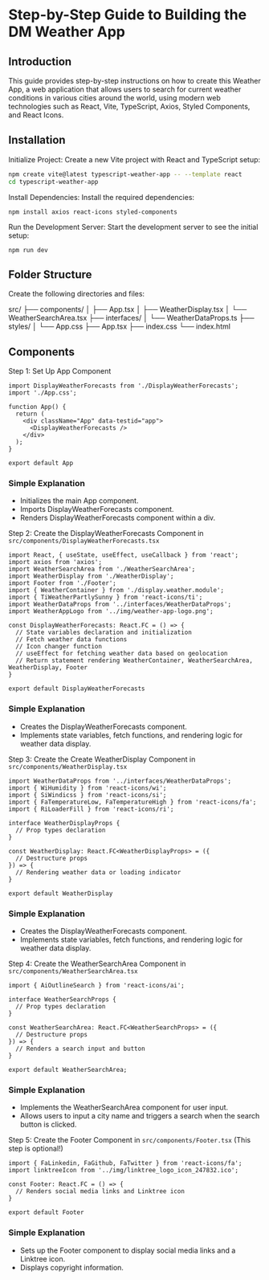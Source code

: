 # Step-by-Step Guide to Building the DM Weather App

## Introduction

This guide provides step-by-step instructions on how to create this Weather App, a web application that allows users to search for current weather conditions in various cities around the world, using modern web technologies such as React, Vite, TypeScript, Axios, Styled Components, and React Icons.

## Installation

Initialize Project: Create a new Vite project with React and TypeScript setup:

```bash
npm create vite@latest typescript-weather-app -- --template react
cd typescript-weather-app
```

Install Dependencies: Install the required dependencies:

```
npm install axios react-icons styled-components
```

Run the Development Server: Start the development server to see the initial setup:

```
npm run dev
```

## Folder Structure

Create the following directories and files:

src/
├── components/
│ ├── App.tsx
│ ├── WeatherDisplay.tsx
│ └── WeatherSearchArea.tsx
├── interfaces/
│ └── WeatherDataProps.ts
├── styles/
│ └── App.css
├── App.tsx
├── index.css
└── index.html

## Components

Step 1: Set Up App Component

```
import DisplayWeatherForecasts from './DisplayWeatherForecasts';
import './App.css';

function App() {
  return (
    <div className="App" data-testid="app">
      <DisplayWeatherForecasts />
    </div>
  );
}

export default App
```

### Simple Explanation

- Initializes the main App component.
- Imports DisplayWeatherForecasts component.
- Renders DisplayWeatherForecasts component within a div.

Step 2: Create the DisplayWeatherForecasts Component in `src/components/DisplayWeatherForecasts.tsx`

```
import React, { useState, useEffect, useCallback } from 'react';
import axios from 'axios';
import WeatherSearchArea from './WeatherSearchArea';
import WeatherDisplay from './WeatherDisplay';
import Footer from './Footer';
import { WeatherContainer } from './display.weather.module';
import { TiWeatherPartlySunny } from 'react-icons/ti';
import WeatherDataProps from '../interfaces/WeatherDataProps';
import WeatherAppLogo from '../img/weather-app-logo.png';

const DisplayWeatherForecasts: React.FC = () => {
  // State variables declaration and initialization
  // Fetch weather data functions
  // Icon changer function
  // useEffect for fetching weather data based on geolocation
  // Return statement rendering WeatherContainer, WeatherSearchArea, WeatherDisplay, Footer
}

export default DisplayWeatherForecasts
```

### Simple Explanation

- Creates the DisplayWeatherForecasts component.
- Implements state variables, fetch functions, and rendering logic for weather data display.

Step 3: Create the Create WeatherDisplay Component in `src/components/WeatherDisplay.tsx`

```
import WeatherDataProps from '../interfaces/WeatherDataProps';
import { WiHumidity } from 'react-icons/wi';
import { SiWindicss } from 'react-icons/si';
import { FaTemperatureLow, FaTemperatureHigh } from 'react-icons/fa';
import { RiLoaderFill } from 'react-icons/ri';

interface WeatherDisplayProps {
  // Prop types declaration
}

const WeatherDisplay: React.FC<WeatherDisplayProps> = ({
  // Destructure props
}) => {
  // Rendering weather data or loading indicator
}

export default WeatherDisplay
```

### Simple Explanation

- Creates the DisplayWeatherForecasts component.
- Implements state variables, fetch functions, and rendering logic for weather data display.

Step 4: Create the WeatherSearchArea Component in `src/components/WeatherSearchArea.tsx`

```
import { AiOutlineSearch } from 'react-icons/ai';

interface WeatherSearchProps {
  // Prop types declaration
}

const WeatherSearchArea: React.FC<WeatherSearchProps> = ({
  // Destructure props
}) => {
  // Renders a search input and button
}

export default WeatherSearchArea;
```

### Simple Explanation

- Implements the WeatherSearchArea component for user input.
- Allows users to input a city name and triggers a search when the search button is clicked.

Step 5: Create the Footer Component in `src/components/Footer.tsx` (This step is optional!)

```
import { FaLinkedin, FaGithub, FaTwitter } from 'react-icons/fa';
import linktreeIcon from '../img/linktree_logo_icon_247832.ico';

const Footer: React.FC = () => {
  // Renders social media links and Linktree icon
}

export default Footer
```

### Simple Explanation

- Sets up the Footer component to display social media links and a Linktree icon.
- Displays copyright information.
